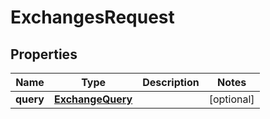 
# ExchangesRequest

## Properties
Name | Type | Description | Notes
------------ | ------------- | ------------- | -------------
**query** | [**ExchangeQuery**](ExchangeQuery.md) |  |  [optional]




